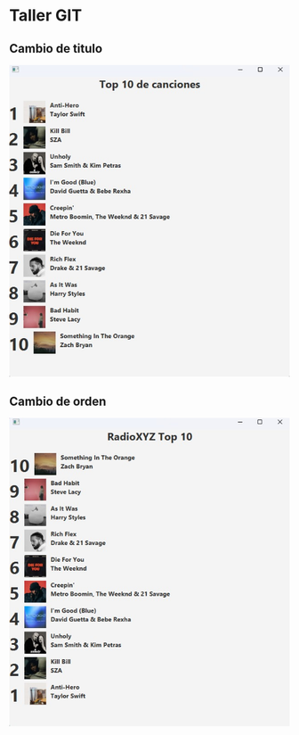 # Taller GIT

## Cambio de titulo
![Descripción de la imagen](./img/titulo1.jpeg)

## Cambio de orden
![Descripción de la imagen](./img/orden.jpeg)

